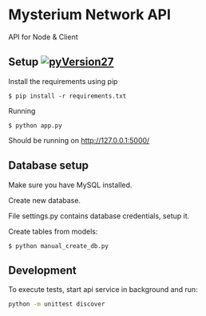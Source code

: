 # Mysterium Network API

API for Node & Client



## Setup [![pyVersion27](https://img.shields.io/badge/python-2.7-blue.svg)](https://www.python.org/download/releases/2.7/) 

Install the requirements using pip
```
$ pip install -r requirements.txt
```

Running
```
$ python app.py
```
Should be running on http://127.0.0.1:5000/

## Database setup

Make sure you have MySQL installed.

Create new database.

File settings.py contains database credentials, setup it.

Create tables from models:
```
$ python manual_create_db.py
```

## Development

To execute tests, start api service in background and run:
```bash
python -m unittest discover
```